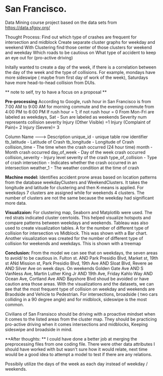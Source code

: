 # San Francisco.
Data Mining course project based on the data sets from https://data.sfgov.org/ 

Thought Process: 
Find out which type of crashes are frequent for intersection and midblock
Create separate cluster graphs for weekday and weekend
With Clustering find those center of those clusters for weekend and weekday
Which roads to be cautious on
What type of accident to keep an eye out for (pro-active driving) 

Initally wanted to create a day of the week, if there is a correlation between the day of the week and the type of collisions.
For example, mondays have more sideswipe ( maybe from first day of work of the week), Saturdays have more head-to-head collision from DUIs. 

 ** note to self, try to have a focus on a proposal **
	
**Pre-processing**
According to Google, rush hour in San Francisco is from 7:00 AM to 9:00 AM for morning commute and the evening commute from 4:00 PM to 6:00 PM
If rush hour  = 1; if not rush hour = 0
From Mon-Fri are labeled as weekdays, Sat - Sun are labeled as weekends
Severity num represents collision severity
Injury (Other Visible) =1
Injury (Complaint of Pain)= 2
Injury (Severe)= 3

Column Name ---> Description
unique_id - unique table row identifier
tb_latitude - Latitude of Crash
tb_longitude - Longitude of Crash
collision_time - The time when the crash occurred (24 hour time)
month - Month crash occurred
day_of_week - Day of the week crash occurred
collision_severity - Injury level severity of the crash
type_of_collision - Type of crash
intersection - Indicates whether the crash occurred in an intersection
weather_1 - The weather condition at the time of crash

**Machine model:**
  Identifies accident prone areas based on location patterns from the database weekdayClusters and WeekendClusters. It takes the longitude and latitude for clustering and then K-means is applied. For weekdays 7 clusters are assigned while for weekends 4 clusters. The number of clusters are not the same because the weekday had significant more data. 

**Visualizaion:**
  For clustering map, Seaborn and Matplotlib were used. The red strats indicated cluster cenrtoids. This helped visualize hotspots and compare patterns between weekdays and weekends. 
  Tableau was also used to create visualization tables. A  for the number of different type of collision for intersection vs Midblock. This was shown with a Bar chart. Another visualization was created for the number of different type of collision for weekends and weekdays. This is shown with a treemap
  
**Conclusion:**
  From the model we can see that on weekdays, the seven areas to avoid/ to be cautious in. Fulton st. AND
Park Presidio Blvd, Market st, 19th st ANd Mission st, Park Presidio Blvd, 19th Ave AND Sloat Blvd, Revere ae
AND Silver Ave on week days. On weekends Golden Gate Ave AND S VanNess Ave, Martin Luther King Jr AND 19th Ave, Friday Kahlo Way AND Ocean Ave, Cortland Ave AND Bayshore Blvd shoud be avoided or have caution area those areas. With the visualizations and the datasets, we can see that the most frequent type of collision on weekday and weekends are Braodside and Vehicle to Pedestrian. For intersections, broadside ( two cars colliding in a 90 degree angle) and for midblock, sideswipe is the most common. 

Civilians of San Fransisco should be driving with a proactive mindset when it comes to the listed areas from the cluster map. They should be practicing pro-active driving when it comes intersections and midblocks, Keeping sideswipe and broadside in mind.

**After thoughts: **
I could have done a better job at merging the preprocessing files from one coding file. There were other data attributes I should have worked with but wasn't sure how it would relate, next time would be a good idea to attempt a model to test if there are any relations. 

Possibily utilize the days of the week as each day instead of weekday / weekends. 
